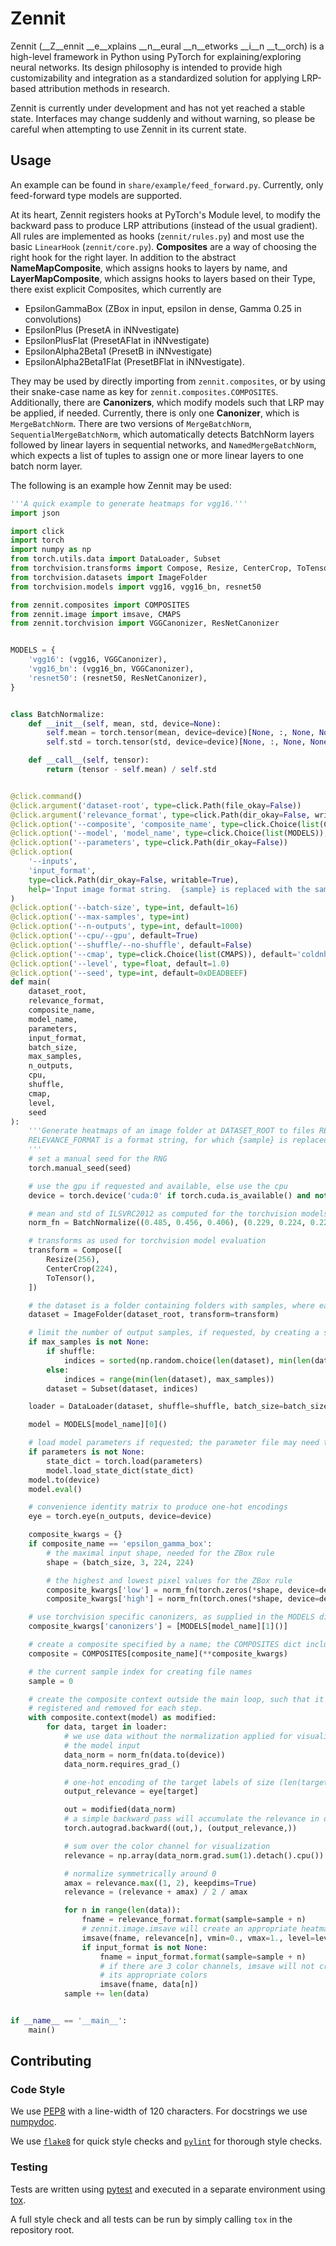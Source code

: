 # Zennit
Zennit (__Z__ennit __e__xplains __n__eural __n__etworks __i__n __t__orch)
is a high-level framework in Python using PyTorch for explaining/exploring neural networks.
Its design philosophy is intended to provide high customizability and integration as a standardized solution
for applying LRP-based attribution methods in research.


Zennit is currently under development and has not yet reached a stable state.
Interfaces may change suddenly and without warning, so please be careful when attempting to use Zennit in its current
state.

## Usage
An example can be found in `share/example/feed_forward.py`.
Currently, only feed-forward type models are supported.

At its heart, Zennit registers hooks at PyTorch's Module level, to modify the backward pass to produce LRP
attributions (instead of the usual gradient).
All rules are implemented as hooks (`zennit/rules.py`) and most use the basic `LinearHook` (`zennit/core.py`).
__Composites__ are a way of choosing the right hook for the right layer.
In addition to the abstract __NameMapComposite__, which assigns hooks to layers by name, and __LayerMapComposite__,
which assigns hooks to layers based on their Type, there exist explicit Composites, which currently are
* EpsilonGammaBox (ZBox in input, epsilon in dense, Gamma 0.25 in convolutions)
* EpsilonPlus (PresetA in iNNvestigate)
* EpsilonPlusFlat (PresetAFlat in iNNvestigate)
* EpsilonAlpha2Beta1 (PresetB in iNNvestigate)
* EpsilonAlpha2Beta1Flat (PresetBFlat in iNNvestigate).

They may be used by directly importing from `zennit.composites`, or by using their snake-case name as key for
`zennit.composites.COMPOSITES`.
Additionally, there are __Canonizers__, which modify models such that LRP may be applied, if needed.
Currently, there is only one __Canonizer__, which is `MergeBatchNorm`.
There are two versions of `MergeBatchNorm`, `SequentialMergeBatchNorm`, which automatically detects BatchNorm layers
followed by linear layers in sequential networks, and `NamedMergeBatchNorm`, which expects a list of tuples to assign
one or more linear layers to one batch norm layer.

The following is an example how Zennit may be used:
```python
'''A quick example to generate heatmaps for vgg16.'''
import json

import click
import torch
import numpy as np
from torch.utils.data import DataLoader, Subset
from torchvision.transforms import Compose, Resize, CenterCrop, ToTensor
from torchvision.datasets import ImageFolder
from torchvision.models import vgg16, vgg16_bn, resnet50

from zennit.composites import COMPOSITES
from zennit.image import imsave, CMAPS
from zennit.torchvision import VGGCanonizer, ResNetCanonizer


MODELS = {
    'vgg16': (vgg16, VGGCanonizer),
    'vgg16_bn': (vgg16_bn, VGGCanonizer),
    'resnet50': (resnet50, ResNetCanonizer),
}


class BatchNormalize:
    def __init__(self, mean, std, device=None):
        self.mean = torch.tensor(mean, device=device)[None, :, None, None]
        self.std = torch.tensor(std, device=device)[None, :, None, None]

    def __call__(self, tensor):
        return (tensor - self.mean) / self.std


@click.command()
@click.argument('dataset-root', type=click.Path(file_okay=False))
@click.argument('relevance_format', type=click.Path(dir_okay=False, writable=True))
@click.option('--composite', 'composite_name', type=click.Choice(list(COMPOSITES)), default='epsilon_gamma_box')
@click.option('--model', 'model_name', type=click.Choice(list(MODELS)), default='vgg16_bn')
@click.option('--parameters', type=click.Path(dir_okay=False))
@click.option(
    '--inputs',
    'input_format',
    type=click.Path(dir_okay=False, writable=True),
    help='Input image format string.  {sample} is replaced with the sample index.'
)
@click.option('--batch-size', type=int, default=16)
@click.option('--max-samples', type=int)
@click.option('--n-outputs', type=int, default=1000)
@click.option('--cpu/--gpu', default=True)
@click.option('--shuffle/--no-shuffle', default=False)
@click.option('--cmap', type=click.Choice(list(CMAPS)), default='coldnhot')
@click.option('--level', type=float, default=1.0)
@click.option('--seed', type=int, default=0xDEADBEEF)
def main(
    dataset_root,
    relevance_format,
    composite_name,
    model_name,
    parameters,
    input_format,
    batch_size,
    max_samples,
    n_outputs,
    cpu,
    shuffle,
    cmap,
    level,
    seed
):
    '''Generate heatmaps of an image folder at DATASET_ROOT to files RELEVANCE_FORMAT.
    RELEVANCE_FORMAT is a format string, for which {sample} is replaced with the sample index.
    '''
    # set a manual seed for the RNG
    torch.manual_seed(seed)

    # use the gpu if requested and available, else use the cpu
    device = torch.device('cuda:0' if torch.cuda.is_available() and not cpu else 'cpu')

    # mean and std of ILSVRC2012 as computed for the torchvision models
    norm_fn = BatchNormalize((0.485, 0.456, 0.406), (0.229, 0.224, 0.225), device=device)

    # transforms as used for torchvision model evaluation
    transform = Compose([
        Resize(256),
        CenterCrop(224),
        ToTensor(),
    ])

    # the dataset is a folder containing folders with samples, where each folder corresponds to one label
    dataset = ImageFolder(dataset_root, transform=transform)

    # limit the number of output samples, if requested, by creating a subset
    if max_samples is not None:
        if shuffle:
            indices = sorted(np.random.choice(len(dataset), min(len(dataset), max_samples), replace=False))
        else:
            indices = range(min(len(dataset), max_samples))
        dataset = Subset(dataset, indices)

    loader = DataLoader(dataset, shuffle=shuffle, batch_size=batch_size)

    model = MODELS[model_name][0]()

    # load model parameters if requested; the parameter file may need to be downloaded separately
    if parameters is not None:
        state_dict = torch.load(parameters)
        model.load_state_dict(state_dict)
    model.to(device)
    model.eval()

    # convenience identity matrix to produce one-hot encodings
    eye = torch.eye(n_outputs, device=device)

    composite_kwargs = {}
    if composite_name == 'epsilon_gamma_box':
        # the maximal input shape, needed for the ZBox rule
        shape = (batch_size, 3, 224, 224)

        # the highest and lowest pixel values for the ZBox rule
        composite_kwargs['low'] = norm_fn(torch.zeros(*shape, device=device))
        composite_kwargs['high'] = norm_fn(torch.ones(*shape, device=device))

    # use torchvision specific canonizers, as supplied in the MODELS dict
    composite_kwargs['canonizers'] = [MODELS[model_name][1]()]

    # create a composite specified by a name; the COMPOSITES dict includes all preset composites provided by zennit.
    composite = COMPOSITES[composite_name](**composite_kwargs)

    # the current sample index for creating file names
    sample = 0

    # create the composite context outside the main loop, such that it canonizers and hooks do not need to be
    # registered and removed for each step.
    with composite.context(model) as modified:
        for data, target in loader:
            # we use data without the normalization applied for visualization, and with the normalization applied as
            # the model input
            data_norm = norm_fn(data.to(device))
            data_norm.requires_grad_()

            # one-hot encoding of the target labels of size (len(target), 1000)
            output_relevance = eye[target]

            out = modified(data_norm)
            # a simple backward pass will accumulate the relevance in data_norm.grad
            torch.autograd.backward((out,), (output_relevance,))

            # sum over the color channel for visualization
            relevance = np.array(data_norm.grad.sum(1).detach().cpu())

            # normalize symmetrically around 0
            amax = relevance.max((1, 2), keepdims=True)
            relevance = (relevance + amax) / 2 / amax

            for n in range(len(data)):
                fname = relevance_format.format(sample=sample + n)
                # zennit.image.imsave will create an appropriate heatmap given a cmap specification
                imsave(fname, relevance[n], vmin=0., vmax=1., level=level, cmap=cmap)
                if input_format is not None:
                    fname = input_format.format(sample=sample + n)
                    # if there are 3 color channels, imsave will not create a heatmap, but instead save the image with
                    # its appropriate colors
                    imsave(fname, data[n])
            sample += len(data)


if __name__ == '__main__':
    main()
```


## Contributing

### Code Style
We use [PEP8](https://www.python.org/dev/peps/pep-0008) with a line-width of 120 characters.
For docstrings we use [numpydoc](https://numpydoc.readthedocs.io/en/latest/format.html).

We use [`flake8`](https://pypi.org/project/flake8/) for quick style checks and [`pylint`](https://pypi.org/project/pylint/) for thorough style checks.

### Testing
Tests are written using [pytest](https://pypi.org/project/pylint/) and executed in a separate environment using [tox](https://tox.readthedocs.io/en/latest/).

A full style check and all tests can be run by simply calling `tox` in the repository root.
